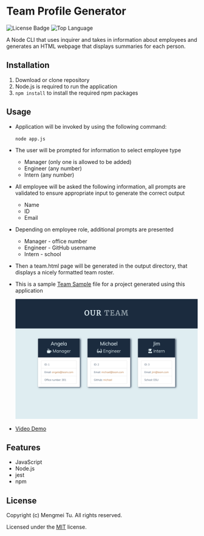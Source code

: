 # Team Profile Generator

![License Badge](https://img.shields.io/github/license/mmeii/10-team-profile-generator) ![Top Language](https://img.shields.io/github/languages/top/mmeii/10-team-profile-generator)

A Node CLI that uses inquirer and takes in information about employees and generates an HTML webpage that displays summaries for each person.

## Installation

1. Download or clone repository
2. Node.js is required to run the application
3. `npm install` to install the required npm packages

## Usage

* Application will be invoked by using the following command:
  
  `node app.js`

* The user will be prompted for information to select employee type
  * Manager (only one is allowed to be added)
  * Engineer (any number)
  * Intern (any number)
  
* All employee will be asked the following information, all prompts are validated to ensure appropriate input to generate the correct output
  * Name
  * ID
  * Email

* Depending on employee role, additional prompts are presented
  * Manager - office number
  * Engineer - GitHub username
  * Intern - school
  
* Then a team.html page will be generated in the output directory, that displays a nicely formatted team roster.
  
* This is a sample [Team Sample](Assets/team-sample.png) file for a project generated using this application
  
  ![Sample Our Team Image](Assets/team-sample.png)
  
* [Video Demo]()

## Features

* JavaScript
* Node.js
* jest
* npm

## License

  Copyright (c) Mengmei Tu. All rights reserved.
  
  Licensed under the [MIT](LICENSE) license.
